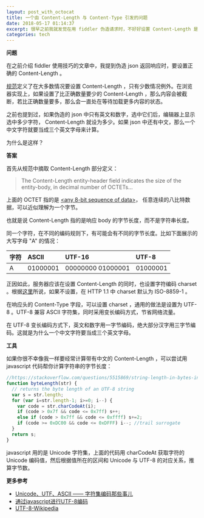 ```yaml
---
layout: post_with_octocat
title: 一个由 Content-Length 与 Content-Type 引发的问题
date: 2018-05-17 01:14:37
excerpt: 很早之前我就发觉在用 fiddler 伪造请求时，不好好设置 Content-Length 是不行的。但当响应 body 里面有中文时，这就成了一道考察细心的小学数学题。
categories: tech
---
```


**问题**

在之前介绍 fiddler 使用技巧的文章中，我提到伪造 json 返回响应时，要设置正确的 Content-Length 。

[规范](https://www.w3.org/Protocols/rfc2616/rfc2616-sec14.html)定义了在大多数情况要设置 Content-Length ，只有少数情况例外。在浏览器实现上，如果设置了比正确数量要少的 Content-Length ，那么内容会被截断，若比正确数量要多，那么会一直处在等待加载更多内容的状态。

之前也提到过，如果伪造的 json 中只有英文和数字，选中它们后，编辑器上显示选中多少字符， Content-Length 就设为多少。如果 json 中还有中文，那么一个中文字符就要当成三个英文字母来计算。

为什么是这样？

**答案**

首先从规范中摘取 Content-Length 部分定义：

> The Content-Length entity-header field indicates the size of the entity-body, in decimal number of OCTETs...

上面的 OCTET 指的是 [<any 8-bit sequence of data>](https://www.w3.org/Protocols/rfc2616/rfc2616-sec2.html#sec2.2)， 任意连续的八比特数据，可以近似理解为一个字节。

也就是说 Content-Length 指的是响应 body 的字节长度，而不是字符串长度。

同一个字符，在不同的编码规则下，有可能会有不同的字节长度。比如下面展示的大写字母 "A" 的情况：

| 字符 | ASCII | UTF-16 | UTF-8 |
|:--- | :--- | :--- | :--- |
| A | 01000001 | 00000000 01000001 | 01000001 |

正因如此，服务器应该在设置 Content-Length 的同时，也设置字符编码 charset 。根据[这里](https://www.w3.org/International/articles/http-charset/index)所说，如果不设置，在 HTTP 1.1 中 charset 默认为 ISO-8859-1 。

在响应头的 Content-Type 字段，可以设置 charset ，通用的做法是设置为 UTF-8 。UTF-8 兼容 ASCII 字符集，同时采用变长编码方式，节省网络流量。

在 UTF-8 变长编码方式下，英文和数字用一字节编码，绝大部分汉字用三字节编码。这就是为什么一个中文字符要当成三个英文字母。

**工具**

如果你很不幸像我一样要经常计算带有中文的 Content-Length ，可以尝试用 javascript 代码帮你计算字符串的字节长度：

```javascript
//https://stackoverflow.com/questions/5515869/string-length-in-bytes-in-javascript
function byteLength(str) {
  // returns the byte length of an UTF-8 string
  var s = str.length;
  for (var i=str.length-1; i>=0; i--) {
    var code = str.charCodeAt(i);
    if (code > 0x7f && code <= 0x7ff) s++;
    else if (code > 0x7ff && code <= 0xffff) s+=2;
    if (code >= 0xDC00 && code <= 0xDFFF) i--; //trail surrogate
  }
  return s;
}
```
javascript 用的是 Unicode 字符集，上面的代码用 charCodeAt 获取字符的 Unicode 编码值，然后根据值所在的区间和 Unicode 与 UTF-8 的对应关系，推算字节数。

**更多参考**

- [Unicode、UTF、ASCII —— 字符集编码那些事儿](https://my.oschina.net/micromemory/blog/655243)
- [通过javascript进行UTF-8编码](https://segmentfault.com/a/1190000005794963)
- [UTF-8-Wikipedia](https://en.wikipedia.org/wiki/UTF-8#Description)
